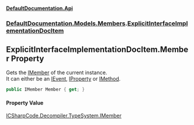 #### [DefaultDocumentation.Api](index.md 'index')
### [DefaultDocumentation.Models.Members](index.md#DefaultDocumentation.Models.Members 'DefaultDocumentation.Models.Members').[ExplicitInterfaceImplementationDocItem](ExplicitInterfaceImplementationDocItem.md 'DefaultDocumentation.Models.Members.ExplicitInterfaceImplementationDocItem')

## ExplicitInterfaceImplementationDocItem.Member Property

Gets the [IMember](https://github.com/icsharpcode/ILSpy 'ICSharpCode.Decompiler.TypeSystem.IMember') of the current instance.  
It can either be an [IEvent](https://github.com/icsharpcode/ILSpy 'ICSharpCode.Decompiler.TypeSystem.IEvent'), [IProperty](https://github.com/icsharpcode/ILSpy 'ICSharpCode.Decompiler.TypeSystem.IProperty') or [IMethod](https://github.com/icsharpcode/ILSpy 'ICSharpCode.Decompiler.TypeSystem.IMethod').

```csharp
public IMember Member { get; }
```

#### Property Value
[ICSharpCode.Decompiler.TypeSystem.IMember](https://docs.microsoft.com/en-us/dotnet/api/ICSharpCode.Decompiler.TypeSystem.IMember 'ICSharpCode.Decompiler.TypeSystem.IMember')